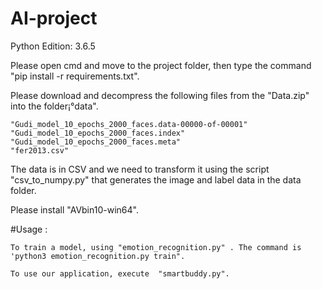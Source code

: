 # AI-project
Python Edition: 3.6.5

Please open cmd and move to the project folder, then type the command "pip install -r requirements.txt".

Please download and decompress the following files from the  "Data.zip" into the folder¡°data".
	
	"Gudi_model_10_epochs_2000_faces.data-00000-of-00001"
	"Gudi_model_10_epochs_2000_faces.index"
	"Gudi_model_10_epochs_2000_faces.meta"
	"fer2013.csv"

The data is in CSV and we need to transform it using the script "csv_to_numpy.py" that generates the image and label data in the data folder.
 
Please install "AVbin10-win64".

#Usage :
	
	To train a model, using "emotion_recognition.py" . The command is 'python3 emotion_recognition.py train".
	
	To use our application, execute  "smartbuddy.py".
	
